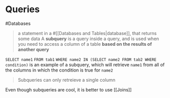 # Queries

#Databases

> a statement in a #[[Databases and Tables|database]], that returns some data
> A **subquery** is a query inside a query, and is used when you need to access a column of a table **based on the results of another query**

`SELECT name1`
`FROM tab1`
`WHERE name2 IN (SELECT name2 FROM tab2 WHERE condition)`
is an example of a subquery, which will retrieve `name1` from all of the columns in which the condition is true for `name2`

> Subqueries can only retreieve a single column

Even though subqueries are cool, it is better to use [[Joins]]
